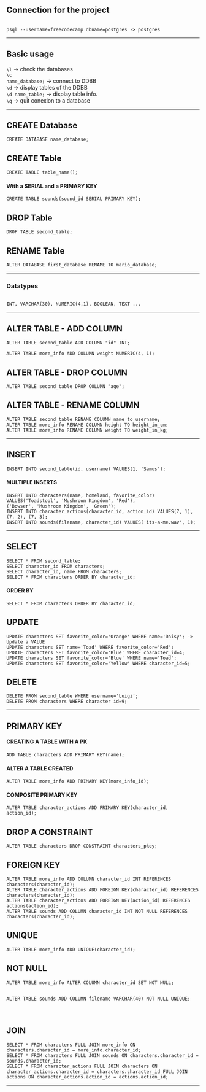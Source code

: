 ## Connection for the project

<code>
psql --username=freecodecamp dbname=postgres -> postgres
</code>

---

## Basic usage
<code>\l</code> -> check the databases <br>
<code>\c name_database;</code> -> connect to DDBB<br>
<code>\d</code> -> display tables of the DDBB<br>
<code>\d name_table;</code> -> display table info.<br>
<code>\q</code> -> quit conexion to a database 

---

## CREATE Database
```
CREATE DATABASE name_database; 
```

## CREATE Table
```
CREATE TABLE table_name();
```

#### With a SERIAL and a PRIMARY KEY
```
CREATE TABLE sounds(sound_id SERIAL PRIMARY KEY);
```

## DROP Table
```
DROP TABLE second_table;
```

## RENAME Table
```
ALTER DATABASE first_database RENAME TO mario_database;
```
---

### Datatypes
<code>
INT, VARCHAR(30), NUMERIC(4,1), BOOLEAN, TEXT ...
</code>

---

## ALTER TABLE - ADD COLUMN
```
ALTER TABLE second_table ADD COLUMN "id" INT;
```
```
ALTER TABLE more_info ADD COLUMN weight NUMERIC(4, 1);
```

## ALTER TABLE - DROP COLUMN
```
ALTER TABLE second_table DROP COLUMN "age";
```

## ALTER TABLE - RENAME COLUMN
```
ALTER TABLE second_table RENAME COLUMN name to username;
ALTER TABLE more_info RENAME COLUMN height TO height_in_cm;
ALTER TABLE more_info RENAME COLUMN weight TO weight_in_kg;
```

---

## INSERT
```
INSERT INTO second_table(id, username) VALUES(1, 'Samus');
```
#### MULTIPLE INSERTS
```
INSERT INTO characters(name, homeland, favorite_color) VALUES('Toadstool', 'Mushroom Kingdom', 'Red'),
('Bowser', 'Mushroom Kingdom', 'Green');
INSERT INTO character_actions(character_id, action_id) VALUES(7, 1), (7, 2), (7, 3);
INSERT INTO sounds(filename, character_id) VALUES('its-a-me.wav', 1);
```

---

## SELECT
```
SELECT * FROM second_table;
SELECT character_id FROM characters;
SELECT character_id, name FROM characters;
SELECT * FROM characters ORDER BY character_id;
```

#### ORDER BY
```
SELECT * FROM characters ORDER BY character_id;
```

## UPDATE
```
UPDATE characters SET favorite_color='Orange' WHERE name='Daisy'; -> Update a VALUE
UPDATE characters SET name='Toad' WHERE favorite_color='Red';
UPDATE characters SET favorite_color='Blue' WHERE character_id=4;
UPDATE characters SET favorite_color='Blue' WHERE name='Toad';
UPDATE characters SET favorite_color='Yellow' WHERE character_id=5;
```

## DELETE
```
DELETE FROM second_table WHERE username='Luigi';
DELETE FROM characters WHERE character id=9;
```

---

## PRIMARY KEY
#### CREATING A TABLE WITH A PK
```
ADD TABLE characters ADD PRIMARY KEY(name);
```
#### ALTER A TABLE CREATED
```
ALTER TABLE more_info ADD PRIMARY KEY(more_info_id);
```
#### COMPOSITE PRIMARY KEY
```
ALTER TABLE character_actions ADD PRIMARY KEY(character_id, action_id);
```

## DROP A CONSTRAINT
```
ALTER TABLE characters DROP CONSTRAINT characters_pkey;
```

## FOREIGN KEY
```
ALTER TABLE more_info ADD COLUMN character_id INT REFERENCES characters(character_id);
ALTER TABLE character_actions ADD FOREIGN KEY(character_id) REFERENCES characters(character_id);
ALTER TABLE character_actions ADD FOREIGN KEY(action_id) REFERENCES actions(action_id);
ALTER TABLE sounds ADD COLUMN character_id INT NOT NULL REFERENCES characters(character_id);
```

## UNIQUE
```
ALTER TABLE more_info ADD UNIQUE(character_id);
```

## NOT NULL
```
ALTER TABLE more_info ALTER COLUMN character_id SET NOT NULL;
```

<code>
ALTER TABLE sounds ADD COLUMN filename VARCHAR(40) NOT NULL UNIQUE;
</code><br><br>

## JOIN
```
SELECT * FROM characters FULL JOIN more_info ON characters.character_id = more_info.character_id;
SELECT * FROM characters FULL JOIN sounds ON characters.character_id = sounds.character_id;
SELECT * FROM character_actions FULL JOIN characters ON character_actions.character_id = characters.character_id FULL JOIN actions ON character_actions.action_id = actions.action_id;
```

---